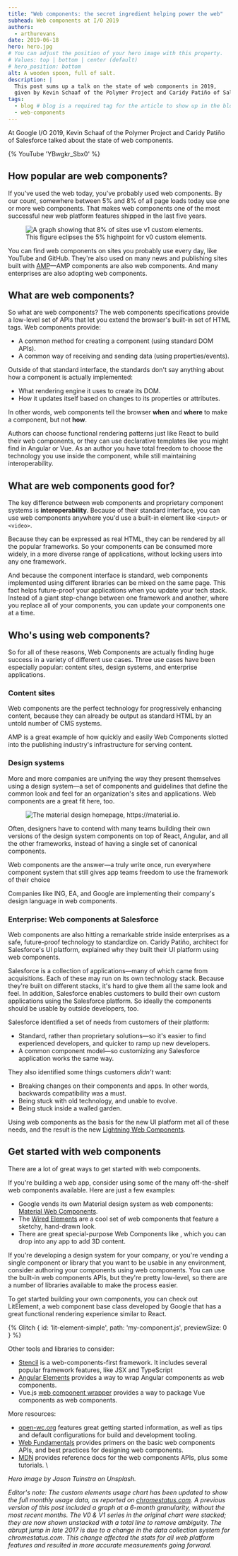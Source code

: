 ```yaml
---
title: "Web components: the secret ingredient helping power the web"
subhead: Web components at I/O 2019
authors:
  - arthurevans
date: 2019-06-18
hero: hero.jpg
# You can adjust the position of your hero image with this property.
# Values: top | bottom | center (default)
# hero_position: bottom
alt: A wooden spoon, full of salt.
description: |
  This post sums up a talk on the state of web components in 2019,
  given by Kevin Schaaf of the Polymer Project and Caridy Patiño of Salesforce.
tags:
  - blog # blog is a required tag for the article to show up in the blog.
  - web-components
---
```



At Google I/O 2019, Kevin Schaaf of the Polymer Project and Caridy Patiño of Salesforce talked about the state of web components.

{% YouTube 'YBwgkr_Sbx0' %}

## How popular are web components?

If you've used the web today, you've probably used web components. By our count, somewhere between 5% and 8% of all page loads today use one or more web components. That makes web components one of the most successful new web platform features shipped in the last five years.

<figure class="w-figure w-figure--fullbleed">
  <img class="w-screenshot" src="./usage-graph.png" alt="A graph showing that 8% of sites use v1 custom elements. This figure eclipses the 5% highpoint for v0 custom elements.">
</figure>

You can find web components on sites you probably use every day, like YouTube and GitHub. They're also used on many news and publishing sites built with [AMP](http://amp.dev)—AMP components are also web components. And many enterprises are also adopting web components.


## What are web components?

So what are web components? The web components specifications provide a low-level set of APIs that let you extend the browser's built-in set of HTML tags. Web components provide:

*   A common method for creating a component (using standard DOM APIs).
*   A common way of receiving and sending data (using properties/events).

Outside of that standard interface, the standards don't say anything about how a component is actually implemented:

*   What rendering engine it uses to create its DOM.
*   How it updates itself based on changes to its properties or attributes.

In other words, web components  tell the browser <strong>when</strong> and <strong>where</strong> to make a component, but not <strong>how</strong>.

Authors can choose functional rendering patterns just like React to build their web components, or they can use declarative templates like you might find in Angular or Vue. As an author you have total freedom to choose the technology you use inside the component, while still maintaining interoperability.


## What are web components good for?

The key difference between web components and proprietary component systems is  **interoperability**. Because of their standard interface, you can use web components anywhere you'd use a built-in element like `<input>` or `<video>`.

Because they can be expressed as real HTML, they can be rendered by all the popular frameworks. So your components can be consumed more widely, in a more diverse range of applications, without locking users into any one framework.

And because the component interface is standard, web components implemented using different libraries can be mixed on the same page. This fact helps future-proof your applications when you update your tech stack. Instead of a giant step-change between one framework and another, where you replace all of your components, you can update your components one at a time.


## Who's using web components?

So for all of these reasons, Web Components are actually finding huge success in a variety of different use cases. Three use cases have been especially popular: content sites, design systems, and enterprise applications.


### Content sites

Web components are the perfect technology for progressively enhancing content, because they can already be output as standard HTML by an untold number of CMS systems.



AMP is a great example of how quickly and easily Web Components slotted into the publishing industry's infrastructure for serving content.


### Design systems

More and more companies are unifying the way they present themselves using a design system—a set of components and guidelines that define the common look and feel for an organization's sites and applications. Web components are a great fit here, too.

<figure class="w-figure w-figure--fullbleed">
  <img src="./material-design.png" alt="The material design homepage, https://material.io.">
</figure>

Often, designers have to contend with many teams building their own versions of the design system components on top of React, Angular, and all the other frameworks, instead of having a single set of canonical components.

Web components are the answer—a truly write once, run everywhere component system that still gives app teams freedom to use the framework of their choice

Companies like ING, EA, and Google are implementing their company's design language in web components.


### Enterprise: Web components at Salesforce

Web components are also hitting a remarkable stride inside enterprises as a safe, future-proof technology to standardize on. Caridy Patiño, architect for Salesforce's UI platform, explained why they built their UI platform using web components.

Salesforce is a collection of applications—many of which came from acquisitions. Each of these may run on its own technology stack. Because they're built on different stacks, it's hard to give them all the same look and feel. In addition, Salesforce enables customers to build their own custom applications using the Salesforce platform. So ideally the components should be usable by outside developers, too.

Salesforce identified a set of needs from customers of their platform:

*   Standard, rather than proprietary solutions—so it's easier to find experienced developers, and quicker to ramp up new developers.
*   A common component model—so customizing any Salesforce application works the same way.

They also identified some things customers _didn't_ want:

*   Breaking changes on their components and apps. In other words, backwards compatibility was a must.
*   Being stuck with old technology, and unable to evolve.
*   Being stuck inside a walled garden.

Using web components as the basis for the new UI platform met all of these needs, and the result is the new [Lightning Web Components](https://developer.salesforce.com/docs/component-library/documentation/lwc).


## Get started with web components

There are a lot of great ways to get started with web components.

If you're building a web app, consider using some of the many off-the-shelf web components available. Here are just a few examples:


*   Google vends its own Material design system as web components: [Material Web Components](https://github.com/material-components/material-components-web-components).
*   The [Wired Elements](https://wiredjs.com/) are a cool set of web components that feature a sketchy, hand-drawn look.
*   There are great special-purpose Web Components like [<model-viewer>](https://github.com/GoogleWebComponents/model-viewer), which you can drop into any app to add 3D content.

If you're developing a design system for your company, or you're vending a single component or library that you want to be usable in any environment, consider authoring your components using web components. You can use the built-in web components APIs, but they're pretty low-level, so there are a number of libraries available to make the process easier.

To get started building your own components, you can check out LitElement, a web component base class developed by Google that has a great functional rendering experience similar to React.

{% Glitch {
  id: 'lit-element-simple',
  path: 'my-component.js',
  previewSize: 0
} %}

Other tools and libraries to consider:



*   [Stencil](https://stenciljs.com/) is a web-components-first framework. It includes several popular framework features, like JSX and TypeScript
*   [Angular Elements](https://angular.io/guide/elements) provides a way to wrap Angular components as web components.
*   Vue.js [web component wrapper](https://github.com/vuejs/vue-web-component-wrapper) provides a way to package Vue components as web components.

More resources:



*   [open-wc.org](https://open-wc.org/) features great getting started information, as well as tips and default configurations for build and development tooling.
*   [Web Fundamentals](https://developers.google.com/web/fundamentals/web-components/) provides primers on the basic web components APIs, and best practices for designing web components.
*   [MDN](https://developer.mozilla.org/en-US/docs/Web/Web_Components) provides reference docs for the web components APIs, plus some tutorials. \

_Hero image by Jason Tuinstra on Unsplash._

_Editor's note: The custom elements usage chart has been updated to show the
full monthly usage data, as reported on
[chromestatus.com](http://chromestatus.com). A previous version of this post
included a graph at a 6-month granularity, without the most recent months. The
V0 & V1 series in the original chart were stacked; they are now shown unstacked
with a total line to remove ambiguity. The abrupt jump in late 2017 is due to a
change in the data collection system for chromestatus.com. This change affected
the stats for all web platform features and resulted in more accurate
measurements going forward._
